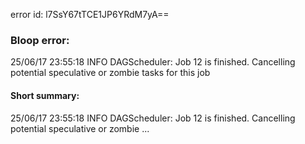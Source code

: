 error id: l7SsY67tTCE1JP6YRdM7yA==
### Bloop error:

25/06/17 23:55:18 INFO DAGScheduler: Job 12 is finished. Cancelling potential speculative or zombie tasks for this job
#### Short summary: 

25/06/17 23:55:18 INFO DAGScheduler: Job 12 is finished. Cancelling potential speculative or zombie ...